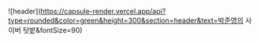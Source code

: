 ![header](https://capsule-render.vercel.app/api?type=rounded&color=green&height=300&section=header&text=박준영의 사이버 텃밭&fontSize=90)
